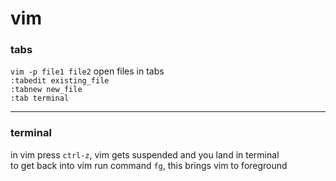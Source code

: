 # vim

### tabs

`vim -p file1 file2` open files in tabs  
`:tabedit existing_file`  
`:tabnew new_file`  
`:tab terminal`

---

### terminal

in vim press `ctrl-z`, vim gets suspended and you land in terminal  
to get back into vim run command `fg`, this brings vim to foreground
